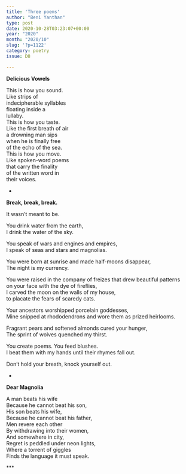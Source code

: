 ```yaml
---
title: 'Three poems'
author: "Beni Yanthan"
type: post
date: 2020-10-28T03:23:07+00:00
year: "2020"
month: "2020/10"
slug: '?p=1122'
category: poetry
issue: D8

---
```

**Delicious Vowels**

This is how you sound.  
Like strips of  
indecipherable syllables  
floating inside a  
lullaby.  
This is how you taste.  
Like the first breath of air  
a drowning man sips  
when he is finally free  
of the echo of the sea.  
This is how you move.  
Like spoken-word poems  
that carry the finality  
of the written word in  
their voices.

*

**Break, break, break.**

It wasn’t meant to be.

You drink water from the earth,  
I drink the water of the sky.

You speak of wars and engines and empires,  
I speak of seas and stars and magnolias.

You were born at sunrise and made half-moons disappear,  
The night is my currency.

You were raised in the company of freizes that drew beautiful patterns  
on your face with the dye of fireflies,  
I carved the moon on the walls of my house,  
to placate the fears of scaredy cats.

Your ancestors worshipped porcelain goddesses,  
Mine snipped at rhododendrons and wore them as prized heirlooms.

Fragrant pears and softened almonds cured your hunger,  
The sprint of wolves quenched my thirst.

You create poems. You feed blushes.  
I beat them with my hands until their rhymes fall out.

Don’t hold your breath, knock yourself out.

*

**Dear Magnolia**

A man beats his wife  
Because he cannot beat his son,  
His son beats his wife,  
Because he cannot beat his father,  
Men revere each other  
By withdrawing into their women,  
And somewhere in city,  
Regret is peddled under neon lights,  
Where a torrent of giggles  
Finds the language it must speak.

\***
